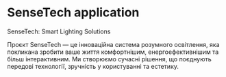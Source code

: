 # SenseTech application

SenseTech: Smart Lighting Solutions

Проєкт SenseTech — це інноваційна система розумного освітлення, яка покликана зробити ваше життя комфортнішим, енергоефективнішим та більш інтерактивним. Ми створюємо сучасні рішення, що поєднують передові технології, зручність у користуванні та естетику.
